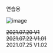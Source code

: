 연습용 

![image](https://user-images.githubusercontent.com/64140544/126898695-f3de593a-2c78-4a58-9f2f-3175240ad18c.png)


~~2021.07.20  V1~~
<br>
~~2021.07.22  V1.01~~
<br>
2021.07.25 V1.02
